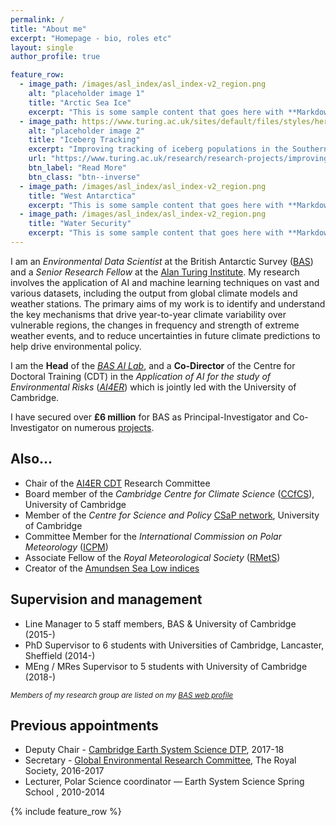 ```yaml
---
permalink: /
title: "About me"
excerpt: "Homepage - bio, roles etc"
layout: single
author_profile: true

feature_row:
  - image_path: /images/asl_index/asl_index-v2_region.png
    alt: "placeholder image 1"
    title: "Arctic Sea Ice"
    excerpt: "This is some sample content that goes here with **Markdown** formatting."
  - image_path: https://www.turing.ac.uk/sites/default/files/styles/hero/public/2019-12/iceberg_tracking.jpg
    alt: "placeholder image 2"
    title: "Iceberg Tracking"
    excerpt: "Improving tracking of iceberg populations in the Southern Ocean. Using machine learning to develop new methods to detect and track icebergs in radar satellite imagery"
    url: "https://www.turing.ac.uk/research/research-projects/improving-tracking-iceberg-populations-southern-ocean"
    btn_label: "Read More"
    btn_class: "btn--inverse"
  - image_path: /images/asl_index/asl_index-v2_region.png
    title: "West Antarctica"
    excerpt: "This is some sample content that goes here with **Markdown** formatting."
  - image_path: /images/asl_index/asl_index-v2_region.png
    title: "Water Security"
    excerpt: "This is some sample content that goes here with **Markdown** formatting."
---
```


I am an _Environmental Data Scientist_ at the British Antarctic Survey ([BAS](http://www.bas.ac.uk)) and a _Senior Research Fellow_ at the [Alan Turing Institute](https://www.turing.ac.uk/). My research involves the application of AI and machine learning techniques on vast and various datasets, including the output from global climate models and weather stations.  The primary aims of my work is to identify and understand the key mechanisms that drive year-to-year climate variability over vulnerable regions, the changes in frequency and strength of extreme weather events, and to reduce uncertainties in future climate predictions to help drive environmental policy. 

I am the **Head** of the [_BAS AI Lab_](http://www.bas.ac.uk/ai), and a **Co-Director** of the Centre for Doctoral Training (CDT) in the _Application of AI for the study of Environmental Risks_ ([_AI4ER_](https://ai4er-cdt.esc.cam.ac.uk/)) which is jointly led with the University of Cambridge. 

I have secured over **£6 million** for BAS as Principal-Investigator and Co-Investigator on numerous [projects](/projects).

## Also...
* Chair of the [AI4ER CDT](https://ai4er-cdt.esc.cam.ac.uk/) Research Committee
* Board member of the _Cambridge Centre for Climate Science_ ([CCfCS](https://www.climatescience.cam.ac.uk/)), University of Cambridge
* Member of the _Centre for Science and Policy_ [CSaP network](http://www.csap.cam.ac.uk/about-csap/people/our-network/), University of Cambridge
* Committee Member for the _International Commission on Polar Meteorology_ ([ICPM](http://www.icpm-iamas.aq/))
* Associate Fellow of the _Royal Meteorological Society_ ([RMetS](https://www.rmets.org/))
* Creator of the [Amundsen Sea Low indices](/asl_index)

## Supervision and management
* Line Manager to 5 staff members, BAS & University of Cambridge (2015-)
* PhD Supervisor to 6 students with Universities of Cambridge, Lancaster, Sheffield (2014-)
* MEng / MRes Supervisor to 5 students with University of Cambridge (2018-)

<sub>_Members of my research group are listed on my [BAS web profile](https://www.bas.ac.uk/profile/jask/)_</sub>

## Previous appointments
* Deputy Chair - [Cambridge Earth System Science DTP](http://essdtp.esc.cam.ac.uk/), 2017-18 
* Secretary - [Global Environmental Research Committee](https://royalsociety.org/topics-policy/energy-environment-climate/global-environmental-research-committee/), The Royal Society, 2016-2017
* Lecturer, Polar Science coordinator — Earth System Science Spring School , 2010-2014

{% include feature_row %}
